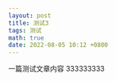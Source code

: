 ```yaml
---
layout: post
title: 测试3
tags: 测试
math: true
date: 2022-08-05 10:12 +0800
---
```

一篇测试文章内容
333333333
